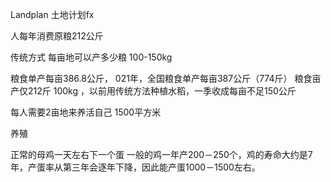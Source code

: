 Landplan 土地计划fx 


人每年消费原粮212公斤

传统方式  每亩地可以产多少粮  100-150kg

粮食单产每亩386.8公斤，
021年，全国粮食单产每亩387公斤（774斤）
粮食亩产仅212斤   100kg
，以前用传统方法种植水稻，一季收成每亩不足150公斤


每人需要2亩地来养活自己  1500平方米

养殖


正常的母鸡一天左右下一个蛋
一般的鸡一年产200－250个，鸡的寿命大约是7年，产蛋率从第三年会逐年下降，因此能产蛋1000－1500左右。
